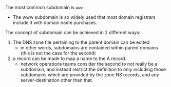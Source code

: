 
The most common subdomain is `www`
- The www subdomain is so widely used that most domain registrars include it with domain name purchases.

The concept of subdomain can be achieved in 2 different ways:
1. The DNS zone file pertaining to the parent domain can be edited
    - in other words, subdomains are contained within parent domains (this is not the case for the second)
2. a record can be made to map a name to the A record.
    - network operations teams consider the second to not really be a subdomain, and instead restrict the definition to only including those subdomains which are provided by the zone NS records, and any server-destination other than that.